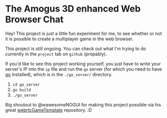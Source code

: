 # The Amogus 3D enhanced Web Browser Chat

Hey! This project is just a little fun experiment for me, to see whether or not it is possible to create a multiplayer game in the web browser.

This project is still ongoing. You can check out what I'm trying to do currently in the `project` tab on `github` (propably).

If you'd like to see this project working yourself, you just have to write your server's IP into the `ip` file and run the `go` server (for which you need to have [go](https://golang.org/) installed), which is in the `./go_server/` directory.

1. `cd go_server`
2. `go build`
3. `./go_server`

Big shoutout to @wawesomeNOGUI for making this project possible via his great [webrtcGameTemplate](https://github.com/wawesomeNOGUI/webrtcGameTemplate) repository. :D
